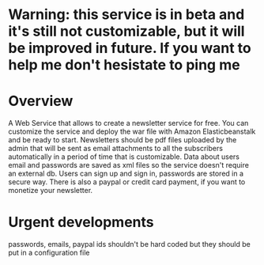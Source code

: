 # Warning: this service is in beta and it's still not customizable, but it will be improved in future. If you want to help me don't hesistate to ping me

# Overview

A Web Service that allows to create a newsletter service for free. You can customize the service and deploy the war file with Amazon Elasticbeanstalk and be ready to start. Newsletters should be pdf files uploaded by the admin that will be sent as email attachments to all the subscribers automatically in a period of time that is customizable. Data about users email and passwords are saved as xml files so the service doesn't require an external db. Users can sign up and sign in, passwords are stored in a secure way. There is also a paypal or credit card payment, if you want to monetize your newsletter.

# Urgent developments

passwords, emails, paypal ids shouldn't be hard coded but they should be put in a configuration file
